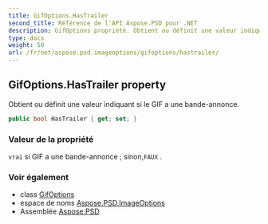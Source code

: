 ```yaml
---
title: GifOptions.HasTrailer
second_title: Référence de l'API Aspose.PSD pour .NET
description: GifOptions propriété. Obtient ou définit une valeur indiquant si le GIF a une bandeannonce.
type: docs
weight: 50
url: /fr/net/aspose.psd.imageoptions/gifoptions/hastrailer/
---
```

## GifOptions.HasTrailer property

Obtient ou définit une valeur indiquant si le GIF a une bande-annonce.

```csharp
public bool HasTrailer { get; set; }
```

### Valeur de la propriété

`vrai` si GIF a une bande-annonce ; sinon,`FAUX` .

### Voir également

* class [GifOptions](../)
* espace de noms [Aspose.PSD.ImageOptions](../../gifoptions/)
* Assemblée [Aspose.PSD](../../../)


